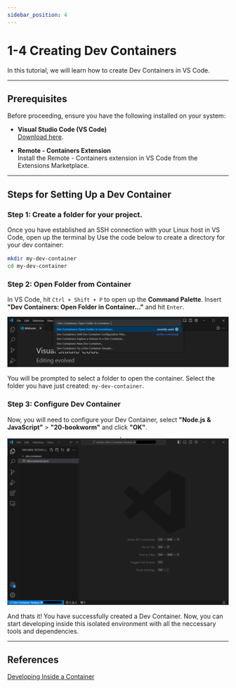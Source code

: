 ```yaml
---
sidebar_position: 4
---
```


# 1-4 Creating Dev Containers

In this tutorial, we will learn how to create Dev Containers in VS Code.

---

## Prerequisites

Before proceeding, ensure you have the following installed on your system:

- **Visual Studio Code (VS Code)**  
  [Download here](https://code.visualstudio.com/).

- **Remote - Containers Extension**  
  Install the Remote - Containers extension in VS Code from the Extensions Marketplace.

---

## Steps for Setting Up a Dev Container 

### Step 1: Create a folder for your project.

Once you have established an SSH connection with your Linux host in VS Code, open up the terminal by Use the code below to create a directory for your dev container:

```bash
mkdir my-dev-container
cd my-dev-container
```

### Step 2: Open Folder from Container

In VS Code, hit `Ctrl + Shift + P` to open up the **Command Palette**. Insert **"Dev Containers: Open Folder in Container..."** and hit `Enter`.

![VSCode0](./img/1-4-0.png)

You will be prompted to select a folder to open the container. Select the folder you have just created: `my-dev-container`. 

### Step 3: Configure Dev Container

Now, you will need to configure your Dev Container, select **"Node.js & JavaScript"** > **"20-bookworm"** and click **"OK"**.

![VSCode1](./img/1-4-1.png)

And thats it! You have successfully created a Dev Container. Now, you can start developing inside this isolated environment with all the neccessary tools and dependencies.

---

## References

[Developing Inside a Container](https://code.visualstudio.com/docs/devcontainers/containers)
